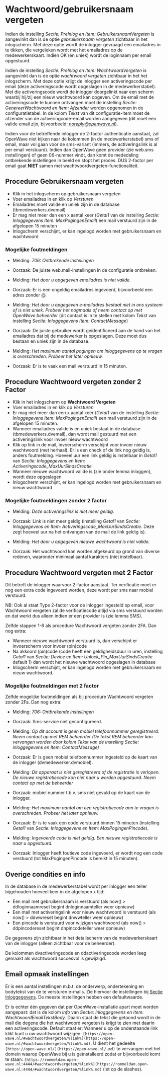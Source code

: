 # Wachtwoord/gebruikersnaam vergeten

Indien de instelling _Sectie: PreInlog en Item: GebruikersnaamVergeten_ is aangevinkt dan is de optie _gebruikersnaam vergeten_ zichtbaar in het inlogscherm. Met deze optie wordt de inlogger gevraagd een emailadres in te tikken, die vergeleken wordt met het emailadres op de medewerkerskaart. Indien OK (en uniek) wordt de loginnaam per email opgestuurd.

Indien de instelling _Sectie: PreInlog en Item: WachtwoordVergeten_ is aangevinkt dan is de optie _wachtwoord vergeten_ zichtbaar in het het inlogscherm. Met deze optie krijgt de inlogger een activeringscode per email (deze activeringscode wordt opgeslagen in de medewerkerstabel). Met die activeringscode wordt de inlogger doorgelinkt naar een scherm waarbij hij/zij een nieuw wachtwoord kan opgeven. Om de email met de activeringscode te kunnen ontvangen moet de instelling _Sectie: GenereerWachtwoord en Item: Afzender_ worden opgenomen in de configuratietabel. In de kolom _Tekst_ van dit configuratie-item moet de afzender van de activeringcode-email worden aangegeven (dit moet een valide email zijn, bijvoorbeeld: _<noreply@openwave.nl>_).

Indien voor de betreffende inlogger de 2-factor authenticatie aanstaat, zal OpenWave niet kijken naar de kolommen (in de medewerkerstabel) sms of email, maar vol gaan voor de sms-variant (immers, de activeringslink is al per email verstuurd). Indien dan OpenWave geen provider (zie web.sms instellingen) of geen 06-nummer vindt, dan komt de mededeling ontbrekende instellingen in beeld en stopt het proces.
DUS 2-factor per email gaat **NIET** samen met wachtwoordvergeten-functionaliteit.

## Procedure Gebruikersnaam vergeten

- Klik in het inlogscherm op gebruikersnaam vergeten
- Voer emailadres in en klik op _Versturen_
- Emailadres moet valide en uniek zijn in de database (tbmedewerkers.dvemail)
- Er mag niet meer dan een x aantal keer (_Getal1_ van de instelling _Sectie: Inloggegevens Item: MaxPogingenEmail_) een mail verstuurd zijn in de afgelopen 15 minuten
- Inlogscherm verschijnt, er kan ingelogd worden met gebruikersnaam en wachtwoord

### Mogelijke foutmeldingen

- Melding: _706: Ontbrekende instellingen_
- Oorzaak: De juiste web.mail-instellingen in de configuratie ontbreken.

- Melding: _Het door u opgegeven emailadres is niet valide._
- Oorzaak: Er is een ongeldig emailadres ingevoerd, bijvoorbeeld een adres zonder @.

- Melding: _Het door u opgegeven e-mailadres bestaat niet in ons systeem of is niet uniek. Probeer het nogmaals of neem contact op met OpenWave beheerder_ (dit contact is in te stellen met kolom _Tekst_ van instelling _Sectie: Inloggegevens Item: ContactMessage_)
- Oorzaak: De juiste gebruiker wordt geïdentificeerd aan de hand van het emailadres dat bij de medewerker is opgeslagen. Deze moet dus bestaan en uniek zijn in de database.

- Melding: _Het maximum aantal pogingen om inloggegevens op te vragen is overschreden. Probeer het later opnieuw._
- Oorzaak: Er is te vaak een mail verstuurd in 15 minuten.

## Procedure Wachtwoord vergeten zonder 2 Factor

- Klik in het inlogscherm op **Wachtwoord Vergeten**
- Voer emailadres in en klik op _Versturen_
- Er mag niet meer dan een x aantal keer (_Getal1_ van de instelling _Sectie: Inloggegevens Item: MaxPogingenEmail_) een mail verstuurd zijn in de afgelopen 15 minuten.
- Wanneer emailadres valide is en uniek bestaat in de database (tbmedewerkers.dvemail), dan wordt mail gestuurd met een activeringslink voor invoer nieuw wachtwoord
- Klik op link in de mail, invoerscherm verschijnt voor invoer nieuw wachtwoord (met herhaal). Er is een check of de link nog geldig is, anders foutmelding. Hoeveel uur een link geldig is instelbaar in _Getal1_ van _Sectie: Inloggegevens en Item: Activeringscode_MaxUurSindsCreatie_
- Wanneer nieuwe wachtwoord valide is (zie onder lemma inloggen), wordt deze opgeslagen
- Inlogscherm verschijnt, er kan ingelogd worden met gebruikersnaam en nieuw wachtwoord

### Mogelijke foutmeldingen zonder 2 factor

- Melding: _Deze activeringslink is niet meer geldig._
- Oorzaak: Link is niet meer geldig (instelling _Getal1_ van _Sectie: Inloggegevens en Item: Activeringscode_MaxUurSindsCreatie_. Deze zegt hoeveel uur na het ontvangen van de mail de link geldig is).

- Melding: _Het door u opgegeven nieuwe wachtwoord is niet valide._
- Oorzaak: Het wachtwoord kan worden afgekeurd op grond van diverse redenen, waaronder minimaal aantal karakters (niet instelbaar).

## Procedure Wachtwoord vergeten met 2 Factor

Dit betreft de inlogger waarvoor 2-factor aanstaat. Ter verificatie moet er nog een extra code ingevoerd worden, deze wordt per sms naar mobiel verstuurd.

NB: Ook al staat Type 2-factor voor de inlogger ingesteld op email, voor Wachtwoord vergeten zal de verificatiecode altijd via sms verstuurd worden en dat werkt dus alleen indien er een provider is (zie lemma SMS).

Zelfde stappen 1-6 als procedure Wachtwoord vergeten zonder 2FA. Dan nog extra:

- Wanneer nieuwe wachtwoord verstuurd is, dan verschijnt er invoerscherm voor invoer (pin)code
- Na akkoord (pin)code (code heeft een geldigheidsduur in uren, instelling _Getal1_ van _Sectie: Device_ en _Item: Unlock_Pin_MaxUurSindsCreatie_ default 1) dan wordt het nieuwe wachtwoord opgeslagen in database
- Inlogscherm verschijnt, er kan ingelogd worden met gebruikersnaam en nieuw wachtwoord.

### Mogelijke foutmeldingen met 2 factor

Zelfde mogelijke foutmeldingen als bij procedure Wachtwoord vergeten zonder 2Fa. Dan nog extra:

- Melding: _706: Ontbrekende instellingen_
- Oorzaak: Sms-service niet geconfigureerd.

- Melding: *Op dit account is geen mobiel telefoonnummer geregistreerd. Neem contact op met REM beheerder (De tekst REM beheerder kan vervangen worden door kolom *Tekst* van de instelling *Sectie: inloggegevens en Item: ContactMessage*)*
- Oorzaak: Er is geen mobiel telefoonnummer ingesteld op de kaart van de inlogger (dvmedewerker.dvmobiel).

- Melding: _Dit apparaat is niet geregistreerd of de registratie is verlopen. De nieuwe registratiecode kon niet naar u worden opgestuurd. Neem contact op met de beheerder_
- Oorzaak: mobiel nummer t.b.v. sms niet gevuld op de kaart van de inlogger.

- Melding: _Het maximum aantal om een registratiecode aan te vragen is overschreden. Probeer het later opnieuw._
- Oorzaak: Er is te vaak een code verstuurd binnen 15 minuten (instelling _Getal1_ van _Sectie: Inloggegevens en Item: MaxPogingenPincode_).

- Melding: _Ingevoerde code is niet geldig. Een nieuwe registratiecode is naar u opgestuurd._
- Oorzaak: Inlogger heeft foutieve code ingevoerd, er wordt nog een code verstuurd (tot MaxPogingenPincode is bereikt in 15 minuten).

## Overige condities en info

In de database in de medewerkerstabel wordt per inlogger een teller bijgehouden hoeveel keer in de afgelopen x tijd:

- Een mail met gebruikersnaam is verstuurd (als now() > ddloginnaamreset begint dnloginnaamteller weer opnieuw)
- Een mail met activeringslink voor nieuw wachtwoord is verstuurd (als now() > ddwwreset begint dnwwteller weer opnieuw)
- Een pincode is verstuurd voor wijzigen wachtwoord (als now() > ddpincodereset begint dnpincodeteller weer opnieuw)

De gegevens zijn zichtbaar in het detailscherm van de medewerkerskaart van de inlogger (alleen zichtbaar voor de beheerder).

De kolommen dvactiveringscode en ddactiveringscode worden leeg gemaakt als wachtwoord succesvol is gewijzigd.

## Email opmaak instellingen

Er is een aantal instellingen m.b.t. de onderwerp, ondertekening en bodytekst van de te versturen e-mails.
Zie hiervoor de instellingen bij [Sectie Inloggegevens](../../../instellen_inrichten/configuratie/sectie_inloggegevens.md). De meeste instellingen hebben een defaultwaarde.

Er is echter één gegeven dat per OpenWave-installatie apart moet worden aangepast: dat is de kolom _Info_ van _Sectie: Inloggegevens en Item: WachtwoordEmailTekstBody_. Daarin staat de tekst die getoond wordt in de mail die degene die het wachtwoord vergeten is krijgt te zien met daarin een activeringscode. Default staat er: Wanneer u op de onderstaande link klikt kunt u uw wachtwoord wijzigen: `[https://open-wave.nl/#wachtwoordvergeten/%link%](https://open-wave.nl/#wachtwoordvergeten/%link%.md)`. U dient het gedeelte `[https://open-wave.nl/](https://open-wave.nl/.md)` te vervangen met het domein waarop OpenWave bij u is geïnstalleerd zodat er bijvoorbeeld komt te staan: `[https://rommeldam.open-wave.nl:4444/#wachtwoordvergeten/%link%](https://rommeldam.open-wave.nl:4444/#wachtwoordvergeten/%link%.md)` (let op de slashes).
